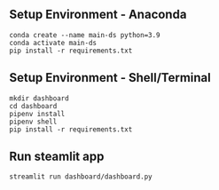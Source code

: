 ## Setup Environment - Anaconda
```
conda create --name main-ds python=3.9
conda activate main-ds
pip install -r requirements.txt
```

## Setup Environment - Shell/Terminal
```
mkdir dashboard
cd dashboard
pipenv install
pipenv shell
pip install -r requirements.txt
```

## Run steamlit app
```
streamlit run dashboard/dashboard.py
```
